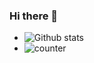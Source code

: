 ### Hi there 👋
* ![Github stats](https://github-readme-stats.vercel.app/api?username=beardbytes)
* ![counter](https://[YourEndpoint].m.pipedream.net)
<!--
**beardbytes/beardbytes** is a ✨ _special_ ✨ repository because its `README.md` (this file) appears on your GitHub profile.

Here are some ideas to get you started:

- 🔭 I’m currently working on docker and flask
- 🌱 I’m currently learning java, cloud.
- 👯 I’m looking to collaborate on machine learning projects
- 🤔 I’m looking for help with maths behind machine learning
- 💬 Ask me about docker, oops
- 📫 How to reach me: Not yet
- 😄 Pronouns: ...
- ⚡ Fun fact: ...
-->
